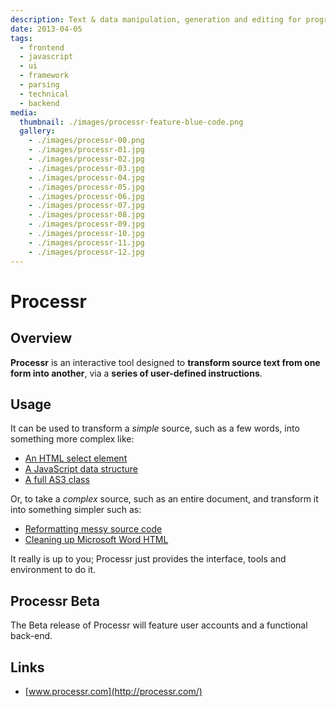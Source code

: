 ```yaml
---
description: Text & data manipulation, generation and editing for programmers & visualisers
date: 2013-04-05
tags:
  - frontend
  - javascript
  - ui
  - framework
  - parsing
  - technical
  - backend
media:
  thumbnail: ./images/processr-feature-blue-code.png
  gallery:
    - ./images/processr-00.png
    - ./images/processr-01.jpg
    - ./images/processr-02.jpg
    - ./images/processr-03.jpg
    - ./images/processr-04.jpg
    - ./images/processr-05.jpg
    - ./images/processr-06.jpg
    - ./images/processr-07.jpg
    - ./images/processr-08.jpg
    - ./images/processr-09.jpg
    - ./images/processr-10.jpg
    - ./images/processr-11.jpg
    - ./images/processr-12.jpg
---
```


# Processr

## Overview

**Processr** is an interactive tool designed to **transform source text from one form into another**, via a **series of user-defined instructions**.

## Usage

It can be used to transform a _simple_ source, such as a few words, into something more complex like:

- [An HTML select element](http://processr.com/#/use?path=Languages/HTML/HTML%20select%20element%20from%20words)
- [A JavaScript data structure](http://processr.com/#/use?path=Languages/JavaScript/Data/Words%20to%202D%20Array)
- [A full AS3 class](http://processr.com/#/use?path=Languages/AS3/Create%20AS3%20class)

Or, to take a _complex_ source, such as an entire document, and transform it into something simpler such as:

- [Reformatting messy source code](http://processr.com/#/use?path=Languages/HTML/Utility/Re-indent%20spaced%20code%20with%20tabs)
- [Cleaning up Microsoft Word HTML](http://processr.com/#/use?path=Languages/HTML/Utility/Clean%20up%20MS%20Word%20formatting)

It really is up to you; Processr just provides the interface, tools and environment to do it.

## Processr Beta

The Beta release of Processr will feature user accounts and a functional back-end.

## Links

- [www.processr.com](http://processr.com/)
